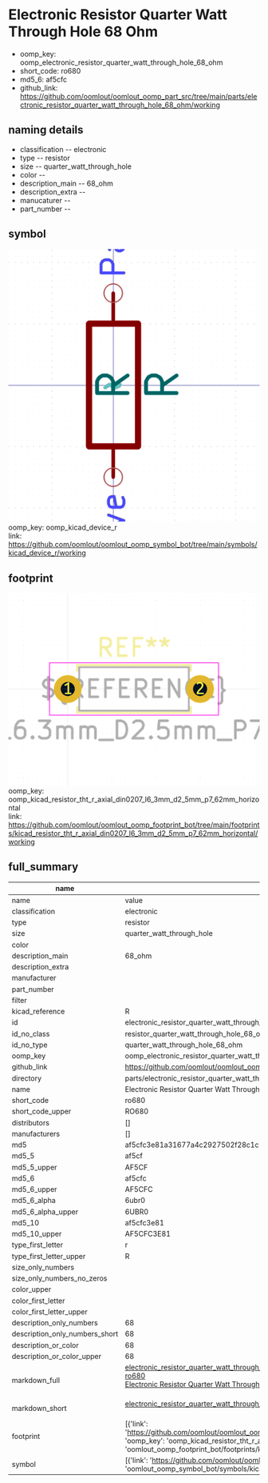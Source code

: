 # Electronic Resistor Quarter Watt Through Hole 68 Ohm

  
* oomp_key: oomp_electronic_resistor_quarter_watt_through_hole_68_ohm 
* short_code: ro680
* md5_6: af5cfc  
* github_link: https://github.com/oomlout/oomlout_oomp_part_src/tree/main/parts/electronic_resistor_quarter_watt_through_hole_68_ohm/working  
## naming details
* classification -- electronic
* type -- resistor
* size -- quarter_watt_through_hole
* color -- 
* description_main -- 68_ohm
* description_extra -- 
* manucaturer -- 
* part_number -- 



## symbol

![](symbol/0/working/working_600.png)  
oomp_key: oomp_kicad_device_r  
link: https://github.com/oomlout/oomlout_oomp_symbol_bot/tree/main/symbols/kicad_device_r/working  

## footprint

![](footprint/0/working/working_600.png)  
oomp_key: oomp_kicad_resistor_tht_r_axial_din0207_l6_3mm_d2_5mm_p7_62mm_horizontal  
link: https://github.com/oomlout/oomlout_oomp_footprint_bot/tree/main/footprints/kicad_resistor_tht_r_axial_din0207_l6_3mm_d2_5mm_p7_62mm_horizontal/working  

## full_summary
| name | value | 
| --- | --- | 
| name | value | 
| classification | electronic | 
| type | resistor | 
| size | quarter_watt_through_hole | 
| color |  | 
| description_main | 68_ohm | 
| description_extra |  | 
| manufacturer |  | 
| part_number |  | 
| filter |  | 
| kicad_reference | R | 
| id | electronic_resistor_quarter_watt_through_hole_68_ohm | 
| id_no_class | resistor_quarter_watt_through_hole_68_ohm | 
| id_no_type | quarter_watt_through_hole_68_ohm | 
| oomp_key | oomp_electronic_resistor_quarter_watt_through_hole_68_ohm | 
| github_link | https://github.com/oomlout/oomlout_oomp_part_src/tree/main/parts/electronic_resistor_quarter_watt_through_hole_68_ohm/working | 
| directory | parts/electronic_resistor_quarter_watt_through_hole_68_ohm | 
| name | Electronic Resistor Quarter Watt Through Hole 68 Ohm | 
| short_code | ro680 | 
| short_code_upper | RO680 | 
| distributors | [] | 
| manufacturers | [] | 
| md5 | af5cfc3e81a31677a4c2927502f28c1c | 
| md5_5 | af5cf | 
| md5_5_upper | AF5CF | 
| md5_6 | af5cfc | 
| md5_6_upper | AF5CFC | 
| md5_6_alpha | 6ubr0 | 
| md5_6_alpha_upper | 6UBR0 | 
| md5_10 | af5cfc3e81 | 
| md5_10_upper | AF5CFC3E81 | 
| type_first_letter | r | 
| type_first_letter_upper | R | 
| size_only_numbers |  | 
| size_only_numbers_no_zeros |  | 
| color_upper |  | 
| color_first_letter |  | 
| color_first_letter_upper |  | 
| description_only_numbers | 68 | 
| description_only_numbers_short | 68 | 
| description_or_color | 68 | 
| description_or_color_upper | 68 | 
| markdown_full | [electronic_resistor_quarter_watt_through_hole_68_ohm](https://github.com/oomlout/oomlout_oomp_part_src/tree/main/parts/electronic_resistor_quarter_watt_through_hole_68_ohm/working)<br>[ro680](https://github.com/oomlout/oomlout_oomp_part_src/tree/main/parts/electronic_resistor_quarter_watt_through_hole_68_ohm/working)<br>[Electronic Resistor Quarter Watt Through Hole 68 Ohm](https://github.com/oomlout/oomlout_oomp_part_src/tree/main/parts/electronic_resistor_quarter_watt_through_hole_68_ohm/working)<br><br> | 
| markdown_short | [electronic_resistor_quarter_watt_through_hole_68_ohm](https://github.com/oomlout/oomlout_oomp_part_src/tree/main/parts/electronic_resistor_quarter_watt_through_hole_68_ohm/working)<br><br> | 
| footprint | [{'link': 'https://github.com/oomlout/oomlout_oomp_footprint_bot/tree/main/foootprntss/kicad_resistor_tht_r_axial_din0207_l6_3mm_d2_5mm_p7_62mm_horizontal', 'oomp_key': 'oomp_kicad_resistor_tht_r_axial_din0207_l6_3mm_d2_5mm_p7_62mm_horizontal', 'directory': 'oomlout_oomp_footprint_bot/footprints/kicad_resistor_tht_r_axial_din0207_l6_3mm_d2_5mm_p7_62mm_horizontal//working/working.kicad_mod'}] | 
| symbol | [{'link': 'https://github.com/oomlout/oomlout_oomp_symbol_bot/tree/main/symbols/kicad_device_r', 'oomp_key': 'oomp_kicad_device_r', 'directory': 'oomlout_oomp_symbol_bot/symbols/kicad_device_r//working/working.kicad_sym'}] | 
